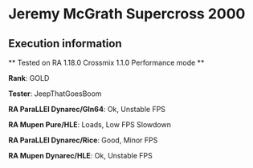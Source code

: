 # Jeremy McGrath Supercross 2000 

## Execution information


** Tested on RA 1.18.0 Crossmix 1.1.0 Performance mode **


**Rank**: GOLD


**Tester**: JeepThatGoesBoom



**RA ParaLLEl Dynarec/Gln64**: Ok, Unstable FPS


**RA Mupen Pure/HLE**: Loads, Low FPS Slowdown


**RA ParaLLEl Dynarec/Rice**: Good, Minor FPS


**RA Mupen Dynarec/HLE**: Ok, Unstable FPS
